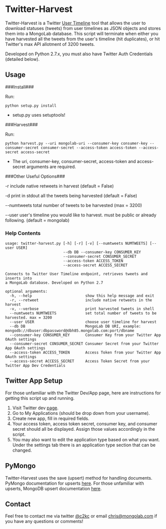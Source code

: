 Twitter-Harvest
====================

Twitter-Harvest is a Twitter [User Timeline](https://dev.twitter.com/docs/api/1.1/get/statuses/user_timeline)  tool that allows the user to download statuses (tweets) from user timelines as JSON objects and stores them into a MongoLab database.  This script will terminate when either you have harvested all the tweets from the user's timeline (hit duplicates), or hit Twitter's max API allotment of 3200 tweets.

Developed on Python 2.7.x, you must also have Twitter Auth Credentials (detailed below).


Usage
---------

###Install###

Run:

    python setup.py install
    
* setup.py uses setuptools!

###Harvest###

Run:

    python harvest.py --uri mongolab-uri --consumer-key consumer-key --consumer-secret consumer-secret --access-token access-token --access-secret access-secret
    
* The uri, consumer-key, consumer-secret, access-token and access-secret arguments are required.

###Other Useful Options###

-r          include native retweets in harvest (default = False)

-d          print in stdout all the tweets being harvested (default = False)

--numtweets total number of tweets to be harvested (max = 3200)

--user      user's timeline you would like to harvest. must be public or already following. (default = mongolab)

### Help Contents ###
```
usage: twitter-harvest.py [-h] [-r] [-v] [--numtweets NUMTWEETS] [--user USER]
                          --db DB --consumer-key CONSUMER_KEY
                          --consumer-secret CONSUMER_SECRET 
                          --access-token ACCESS_TOKEN 
                          --access-secret ACCESS_SECRET

Connects to Twitter User Timeline endpoint, retrieves tweets and inserts into
a MongoLab database. Developed on Python 2.7

optional arguments:
  -h, --help                        show this help message and exit
  -r, --retweet                     include native retweets in the harvest
  -v, --verbose                     print harvested tweets in shell
  --numtweets NUMTWEETS             set total number of tweets to be harvested. max = 3200
  --user USER                       choose user timeline for harvest
  --db DB                           MongoLab DB URI, example: mongodb://dbuser:dbpassword@dbh85.mongolab.com:port/dbname
  --consumer-key CONSUMER_KEY       Consumer Key from your Twitter App OAuth settings
  --consumer-secret CONSUMER_SECRET Consumer Secret from your Twitter App OAuth settings
  --access-token ACCESS_TOKEN       Access Token from your Twitter App OAuth settings
  --access-secret ACCESS_SECRET     Access Token Secret from your Twitter App Dev Credentials
```

Twitter App Setup
-----------------

For those unfamiliar with the Twitter Dev/App page, here are instructions for getting this script up and running.

1. Visit Twitter dev [page](https://dev.twitter.com/).
2. Go to My Applications (should be drop down from your username).
3. Create new app, fill in required fields.
4. Your access token, access token secret, consumer key, and consumer secret should all be displayed. Assign those values accordingly in the script.
5. You may also want to edit the application type based on what you want.  Under the settings tab there is an application type section that can be changed.


PyMongo
---------

Twitter-Harvest uses the save (upsert) method for handling documents. PyMongo documentation for upserts [here](http://api.mongodb.org/python/current/api/pymongo/collection.html). For those unfamiliar with upserts, MongoDB upsert documentation [here](http://docs.mongodb.org/manual/core/update/#update-operations-with-the-upsert-flag).


Contact
-------

Feel free to contact me via twitter [@c2kc](https://twitter.com/c2kc) or email <chris@mongolab.com> if you have any questions or comments!
